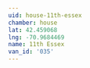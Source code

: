 ```yaml
---
uid: house-11th-essex
chamber: house
lat: 42.459068
lng: -70.9684469
name: 11th Essex
van_id: '035'
---
```

